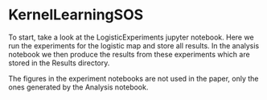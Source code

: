 # KernelLearningSOS
To start, take a look at the LogisticExperiments jupyter notebook. Here we run the experiments for the logistic map and store all results. In the analysis notebook we then produce the results from these experiments which are stored in the Results directory.

The figures in the experiment notebooks are not used in the paper, only the ones generated by the Analysis notebook. 
